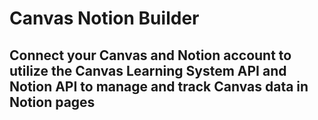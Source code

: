 # Canvas Notion Builder

## Connect your Canvas and Notion account to utilize the Canvas Learning System API and Notion API to manage and track Canvas data in Notion pages
